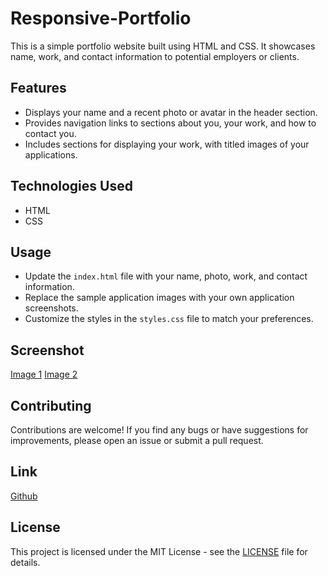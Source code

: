 # Responsive-Portfolio

This is a simple portfolio website built using HTML and CSS. It showcases name, work, and contact information to potential employers or clients.

## Features

- Displays your name and a recent photo or avatar in the header section.
- Provides navigation links to sections about you, your work, and how to contact you.
- Includes sections for displaying your work, with titled images of your applications.


## Technologies Used

- HTML
- CSS

## Usage

- Update the `index.html` file with your name, photo, work, and contact information.
- Replace the sample application images with your own application screenshots.
- Customize the styles in the `styles.css` file to match your preferences.

## Screenshot
[Image 1](./starter/images/Screenshot%20(177).png)
[Image 2](./starter/images/Screenshot%20(178).png)


## Contributing

Contributions are welcome! If you find any bugs or have suggestions for improvements, please open an issue or submit a pull request.

## Link
[Github](github.com/Topsinade/Responsive-Portfolio)

## License

This project is licensed under the MIT License - see the [LICENSE](LICENSE) file for details.